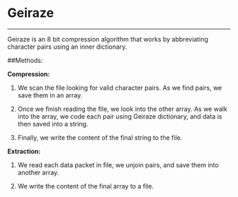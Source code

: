 # Geiraze
---

Geiraze is an 8 bit compression algorithm that works by abbreviating character pairs using an inner dictionary.

##Methods:

**Compression:**

1. We scan the file looking for valid character pairs. As we find pairs, we save them in an array.

2. Once we finish reading the file, we look into the other array. As we walk into the array, we code each pair using Geiraze dictionary, and data is then saved into a string.

3. Finally, we write the content of the final string to the file.

**Extraction:**

1. We read each data packet in file, we unjoin pairs, and save them into another array.

2. We write the content of the final array to a file.